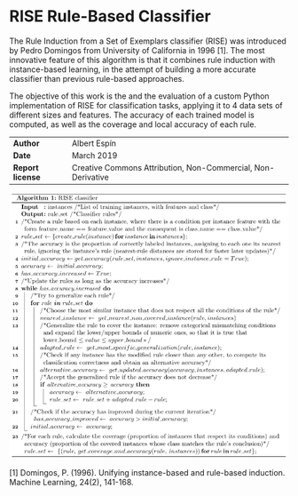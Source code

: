 # RISE Rule-Based Classifier

The Rule Induction from a Set of Exemplars classifier (RISE) was introduced by Pedro Domingos from University of California in 1996 [1]. The most innovative feature of this algorithm is that it combines rule induction with instance-based learning, in the attempt of building a more accurate classifier than previous rule-based approaches.

The objective of this work is the and the evaluation of a custom Python implementation of RISE for classification tasks, applying it to 4 data sets of different sizes and features. The accuracy of each trained model is computed, as well as the coverage and local accuracy of each rule.

| | |
|-|-|
| **Author** | Albert Espín |
| **Date**  | March 2019  |
| **Report license**  | Creative Commons Attribution, Non-Commercial, Non-Derivative |

![](pseudo_code.png)


[1] Domingos, P. (1996). Unifying instance-based and rule-based induction. Machine Learning, 24(2), 141-168.

